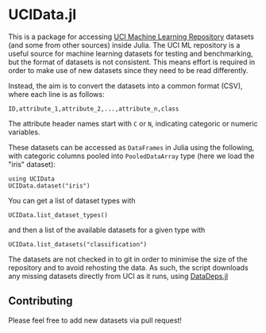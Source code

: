 # UCIData.jl

This is a package for accessing [UCI Machine Learning Repository](http://archive.ics.uci.edu/ml/datasets.html) datasets (and some from other sources) inside Julia. The UCI ML repository is a useful source for machine learning datasets for testing and benchmarking, but the format of datasets is not consistent. This means effort is required in order to make use of new datasets since they need to be read differently.

Instead, the aim is to convert the datasets into a common format (CSV), where each line is as follows:

    ID,attribute_1,attribute_2,...,attribute_n,class

The attribute header names start with `C` or `N`, indicating categoric or numeric variables.

These datasets can be accessed as `DataFrames` in Julia using the following, with categoric columns pooled into `PooledDataArray` type (here we load the "iris" dataset):

    using UCIData
    UCIData.dataset("iris")

You can get a list of dataset types with

    UCIData.list_dataset_types()

and then a list of the available datasets for a given type with

    UCIData.list_datasets("classification")

The datasets are not checked in to git in order to minimise the size of the repository and to avoid rehosting the data. As such, the script downloads any missing datasets directly from UCI as it runs, using [DataDeps.jl](https://github.com/oxinabox/DataDeps.jl)

## Contributing

Please feel free to add new datasets via pull request!
